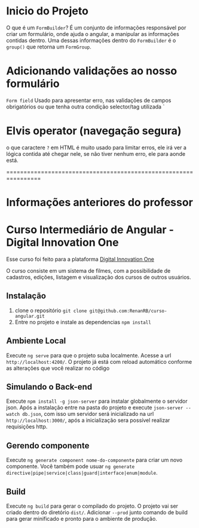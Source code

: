# Inicio do Projeto

O que é um `FormBuilder`?
    É um conjunto de informações responsável por criar um formulário, onde ajuda o angular, a 
    manipular as informações contidas dentro.
Uma dessas informações dentro do `FormBuilder` é o `group()` que retorna um `FormGroup`.

# Adicionando validações ao nosso formulário
`Form field` Usado para apresentar erro, nas validações de campos obrigatórios ou que tenha outra condição
selector/tag utilizada `<mat-error>

# Elvis operator (navegação segura)
o que caractere `?` em HTML é muito usado para limitar erros, ele irá ver a lógica contida até chegar nele, se não tiver nenhum 
erro, ele para aonde está.





================================================================
# Informações anteriores do professor

# Curso Intermediário de Angular - Digital Innovation One

Esse curso foi feito para a plataforma [Digital Innovation One](https://digitalinnovation.one/)

O curso consiste em um sistema de filmes, com a possibilidade de cadastros, edições, listagem e visualização dos cursos de outros usuários.

## Instalação

1. clone o repositório `git clone git@github.com:RenanRB/curso-angular.git`
2. Entre no projeto e instale as dependencias `npm install`

## Ambiente Local

Execute `ng serve` para que o projeto suba localmente. Acesse a url `http://localhost:4200/`. O projeto já está com reload automático conforme as alterações que você realizar no código

## Simulando o Back-end

Execute `npm install -g json-server` para instalar globalmente o servidor json. Após a instalação entre na pasta do projeto e execute `json-server --watch db.json`, com isso um servidor será inicializado na url `http://localhost:3000/`, após a inicialização sera possível realizar requisições http.

## Gerendo componente

Execute `ng generate component nome-do-componente` para criar um novo componente. Você também pode usuar `ng generate directive|pipe|service|class|guard|interface|enum|module`.

## Build

Execute `ng build` para gerar o compilado do projeto. O projeto vai ser criado dentro do diretório `dist/`. Adicionar `--prod` junto comando de build para gerar minificado e pronto para o ambiente de produção.


